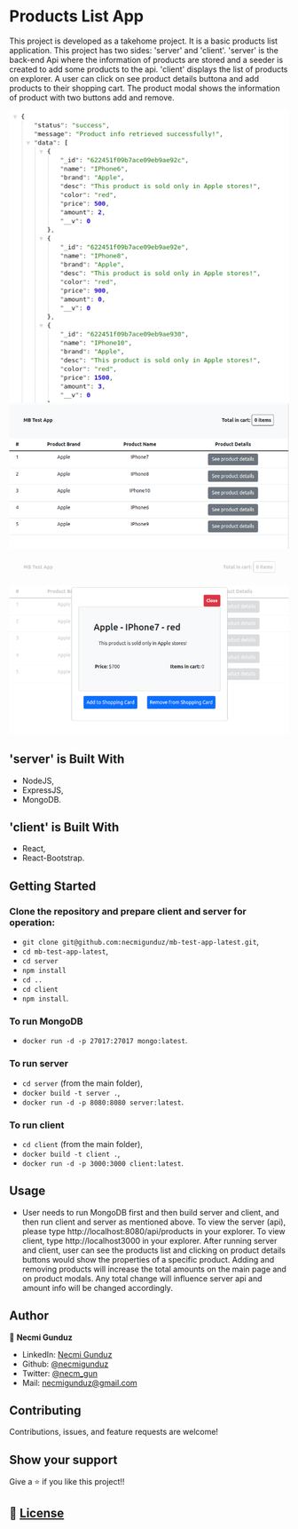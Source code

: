 # Products List App
This project is developed as a takehome project. It is a basic products list application. This project has two sides: 'server' and 'client'. 'server' is the back-end Api where the information of products are stored and a seeder is created to add some products to the api. 'client' displays the list of products on explorer. A user can click on see product details buttona and add products to their shopping cart. The product modal shows the information of product with two buttons add and remove.

![screenshot](https://github.com/necmigunduz/mb-test-app-latest/blob/master/assets/server.png)
![screenshot](https://github.com/necmigunduz/mb-test-app-latest/blob/master/assets/client-I.png)
![screenshot](https://github.com/necmigunduz/mb-test-app-latest/blob/master/assets/client-II.png)

## 'server' is Built With

- NodeJS,
- ExpressJS,
- MongoDB.

## 'client' is Built With

- React,
- React-Bootstrap.

## Getting Started
### Clone the repository and prepare client and server for operation:
- `git clone git@github.com:necmigunduz/mb-test-app-latest.git`,
- `cd mb-test-app-latest`,
- `cd server`
- `npm install`
- `cd ..`
- `cd client`
- `npm install`.

### To run MongoDB
- `docker run -d -p 27017:27017 mongo:latest`.

### To run server
- `cd server` (from the main folder),
- `docker build -t server .`,
- `docker run -d -p 8080:8080 server:latest`.

### To run client
- `cd client` (from the main folder),
- `docker build -t client .`,
- `docker run -d -p 3000:3000 client:latest`.

## Usage
- User needs to run MongoDB first and then build server and client, and then run client and server as mentioned above. To view the server (api), please type http://localhost:8080/api/products in your explorer. To view client, type http://localhost3000 in your explorer. After running server and client, user can see the products list and clicking on product details buttons would show the properties of a specific product. Adding and removing products will increase the total amounts on the main page and on product modals. Any total change will influence server api and amount info will be changed accordingly.

## Author

👤 **Necmi Gunduz**

- LinkedIn: [Necmi Gunduz](https://www.linkedin.com/in/necmigunduz/)
- Github: [@necmigunduz](https://github.com/necmigunduz/)
- Twitter: [@necm_gun](https://twitter.com/necm_gun)
- Mail: [necmigunduz@gmail.com](necmigunduz@gmail.com)

## Contributing

Contributions, issues, and feature requests are welcome!

## Show your support

Give a ⭐️ if you like this project!!

## 📝 [License](https://creativecommons.org/licenses/by-nc-nd/4.0/)